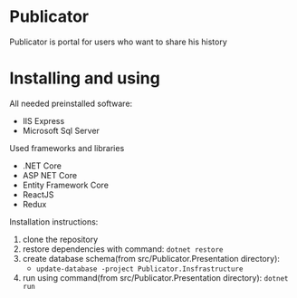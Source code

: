 # Publicator
Publicator is portal for users who want to share his history
# Installing and using
All needed preinstalled software:
- IIS Express
- Microsoft Sql Server

Used frameworks and libraries
- .NET Core
- ASP NET Core
- Entity Framework Core
- ReactJS
- Redux

Installation instructions:
1. clone the repository 
2. restore dependencies with command: `dotnet restore`
3. create database schema(from src/Publicator.Presentation directory): 
   - `update-database -project Publicator.Insfrastructure`
4. run using command(from src/Publicator.Presentation directory): `dotnet run`
